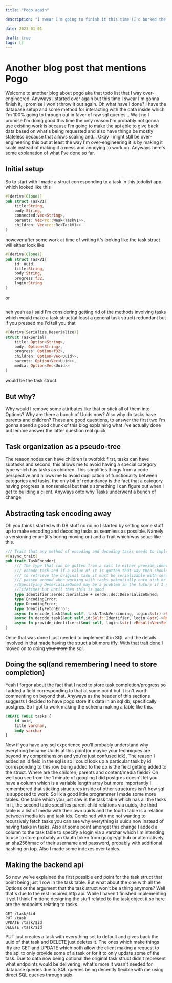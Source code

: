 ```yaml
---
title: "Pogo again"

description: "I swear I'm going to finish it this time (I'd borked the format for this post in hugo previously so sorry if you noticed)"

date: 2023-01-01

draft: true
tags: []
---
```


# Another blog post that mentions Pogo

Welcome to another blog about pogo aka that todo list that I way over-engineered. Anyways I started over again but this time I swear I'm gonna finish it, I promise I won't throw it out again. Oh what have I done? I have the database setup and some method for interacting with the data inside which I'm 100% going to through out in favor of raw sql queries... Wait no I promise I'm doing good this time the only reason I'm probably not gonna use existing work is because I'm going to make the api able to give back data based on what's being requested and also have things be mostly stateless because that allows scaling and... Okay I might still be over-engineering this but at least the way I'm over-engineering it is by making it scale instead of making it a mess and annoying to work on. Anyways here's some explanation of what I've done so far.

## Initial setup

So to start with I made a struct corresponding to a task in this todolist app which looked like this
```rs
#[derive(Clone)]
pub struct TaskV1{
    title:String,
    body:String,
    connected:Vec<String>,
    parents: Vec<rc::Weak<TaskV1>>,
    children: Vec<rc::Rc<TaskV1>>
}
```
however after some work at time of writing it's looking like the task struct will either look like
```rs
#[derive(Clone)]
pub struct TaskV1{
    id: Uuid,
    title:String,
    body:String,
    progress:f32,
    login:String
}
```
or
```rs
```
heh yeah as I said I'm considering getting rid of the methods involving tasks which would make a task struct(at least a general task struct) redundant but if you pressed me I'd tell you that
```rs
#[derive(Serialize,Deserialize)]
struct TaskSerial{
    title: Option<String>,
    body: Option<String>,
    progress: Option<f32>,
    children: Option<Vec<Uuid>>,
    parents: Option<Vec<Uuid>>,
    media: Option<Vec<Uuid>>
}
```
would be the task struct.

## But why?

Why would I remove some attributes like that or stick all of them into Options? Why are there a bunch of Uuids now? Also why do tasks have parents and children? These are good questions, to answer the first two I'm gonna spend a good chunk of this blog explaining what I've actually done but lemme answer the latter question real quick

## Task organization as a pseudo-tree

The reason nodes can have children is twofold: first, tasks can have subtasks and second, this allows me to avoid having a special category type which has tasks as children. This simplifies things from a code perspective and allows me to avoid duplication of functionality between categories and tasks, the only bit of redundancy is the fact that a category having progress is nonsensical but that's something I can figure out when I get to building a client. Anyways onto why Tasks underwent a bunch of change

## Abstracting task encoding away

Oh you think I started with DB stuff no no no I started by setting some stuff up to make encoding and decoding tasks as seamless as possible. Namely a versioning enum(it's boring moving on) and a Trait which was setup like this.
```rs
/// Trait that any method of encoding and decoding tasks needs to implement
#[async_trait]
pub trait TaskEncoder{
    /// The type that can be gotten from a call to either provide_identifiers or
    /// encode_task and if a value of it is gotten that way then should be usable with decode_task
    /// to retrieve the original task it must be serializable with serde due to it being the value
    /// passed around when working with tasks potentially onto disk or over network
    //Specifying DeserializeOwned may be a problem in the future if I need to deal with types with
    //lifetimes but until then this is good
    type Identifier:serde::Serialize + serde::de::DeserializeOwned;
    type EncodingError;
    type DecodingError;
    type IdentityFetchError;
    async fn encode_task(&mut self, task:TaskVersioning, login:&str)->Result<Self::Identifier,Self::EncodingError>;
    async fn decode_task(&mut self,id:Self::Identifier, login:&str)->Result<Option<TaskVersioning>,Self::DecodingError>;
    async fn provide_identifiers(&mut self, login:&str)->Result<Vec<Self::Identifier>,Self::IdentityFetchError>;
}
```
Once that was done I just needed to implement it in SQL and the details involved in that made having the struct a bit more iffy. With that trait done I moved on to doing ~~your mom~~ the sql.

## Doing the sql(and remembering I need to store completion)

Yeah I forgor about the fact that I need to store task completion/progress so I added a field corresponding to that at some point but it isn't worth commenting on beyond that. Anyways as the header of this sections suggests I decided to have pogo store it's data in an sql db, specifically postgres. So I got to work making the schema making a table like this.
```sql
CREATE TABLE tasks {
    id uuid,
    title varchar,
    body varchar
}
```
Now if you have any sql experience you'll probably understand why everything became Uuids at this point(or maybe your techniques are beyond my comprehension and you're just confused idk). The reason I added an id field in the sql is so I could look up a particular task by id corresponding to this row being added to the db is the field getting added to the struct. Where are the children, parents and content/media fields? Oh well you see from the 1 minute of googling I did postgres doesn't let you have a column which is a variable length array but more importantly I remembered that sticking structures inside of other structures isn't how sql is supposed to work. So lik a good little programmer I made some more tables. One table which you just saw is the task table which has all the tasks in it, the second table specifies parent child relations via uuids, the third table is a list of media with their own uuids and the fourth table is a relation between media ids and task ids. Combined with me not wanting to recursively fetch tasks you can see why everything is uuids now instead of having tasks in tasks. Also at some point amongst this change I added a column to the task table to specify a login via a varchar which I'm intending to use to store probably an Oauth token from google/github or alternatively an sha256hmac of their username and password, probably with additional hashing on top. Also I made some indexes over tables.

## Making the backend api

So now we've explained the first possible end point for the task struct that point being just 1 row in the task table. But what about the one with all the Options or the argument that the task struct won't be a thing anymore? Well that's due to the rest inspired http api. While I haven't finished implementing it yet I think I'm done designing the stuff related to the task object it so here are the endpoints relating to tasks.
```
GET /task/$id
PUT /task
UPDATE /task/$id
DELETE /task/$id
```
PUT just creates a task with everything set to default and gives back the uuid of that task and DELETE just deletes it. The ones which make things iffy are GET and UPDATE which both allow the client making a request to the api to only provide some of a task or for it to only update some of the task. Due to data now being optional the original task struct didn't represent what endpoints would be delivering, what's more it wasn't needed for database queries due to SQL queries being decently flexible with me using direct SQL queries through [sqlx](https://crates.io/crates/sqlx).
